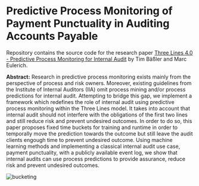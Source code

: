 # Predictive Process Monitoring of Payment Punctuality in Auditing Accounts Payable

Repository contains the source code for the research paper [Three Lines 4.0 - Predictive Process Monitoring for Internal Audit](https://papers.ssrn.com/sol3/papers.cfm?abstract_id=4080238) by Tim Bäßler and Marc Eulerich.

**Abstract:**
Research in predictive process monitoring exists mainly from the perspective of process and risk
owners. Moreover, existing guidelines from the Institute of Internal Auditors (IIA) omit process
mining and/or process predictions for internal audit. Attempting to bridge this gap, we implement
a framework which redefines the role of internal audit using predictive process monitoring within
the Three Lines model. It takes into account that internal audit should not interfere with the
obligations of the first two lines and still reduce risk and prevent undesired outcomes. In order
to do so, this paper proposes fixed time buckets for training and runtime in order to temporally
move the prediction towards the outcome but still leave the audit clients engough time to prevent
undesired outcome. Using machine learning methods and implementing a classical internal audit
use case, payment punctuality, with a publicly available event log, we show that internal audits can
use process predictions to provide assurance, reduce risk and prevent undesired outcomes.

![bucketing](https://user-images.githubusercontent.com/94218704/193218309-32968afe-1775-400e-a5e3-ce54d9f985d7.png)

